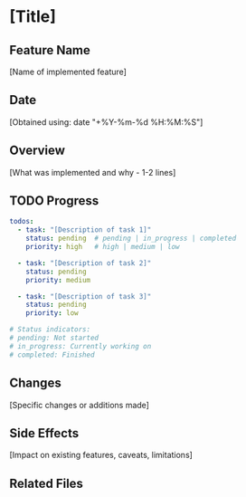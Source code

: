 # [Title]

## Feature Name
[Name of implemented feature]

## Date
[Obtained using: date "+%Y-%m-%d %H:%M:%S"]

## Overview
[What was implemented and why - 1-2 lines]

## TODO Progress
```yaml
todos:
  - task: "[Description of task 1]"
    status: pending  # pending | in_progress | completed
    priority: high   # high | medium | low

  - task: "[Description of task 2]"
    status: pending
    priority: medium

  - task: "[Description of task 3]"
    status: pending
    priority: low

# Status indicators:
# pending: Not started
# in_progress: Currently working on
# completed: Finished
```

## Changes
[Specific changes or additions made]

## Side Effects
[Impact on existing features, caveats, limitations]

## Related Files
